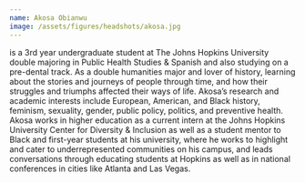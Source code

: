 ```yaml
---
name: Akosa Obianwu
image: /assets/figures/headshots/akosa.jpg
---
```

is a 3rd year undergraduate student at The Johns Hopkins University double majoring in Public Health Studies & Spanish and also studying on a pre-dental track. As a double humanities major and lover of history, learning about the stories and journeys of people through time, and how their struggles and triumphs affected their ways of life. Akosa’s research and academic interests include European, American, and Black history, feminism, sexuality, gender, public policy, politics, and preventive health. Akosa works in higher education as a current intern at the Johns Hopkins University Center for Diversity & Inclusion as well as a student mentor to Black and first-year students at his university, where he works to highlight and cater to underrepresented communities on his campus, and leads conversations through educating students at Hopkins as well as in national conferences in cities like Atlanta and Las Vegas.